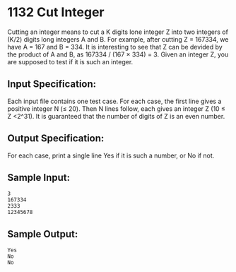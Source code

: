 # 1132 Cut Integer
Cutting an integer means to cut a K digits lone integer Z into two integers of (K/2) digits long integers A and B. For example, after cutting Z = 167334, we have A = 167 and B = 334. It is interesting to see that Z can be devided by the product of A and B, as 167334 / (167 × 334) = 3. Given an integer Z, you are supposed to test if it is such an integer.

## Input Specification:
Each input file contains one test case. For each case, the first line gives a positive integer N (≤ 20). Then N lines follow, each gives an integer Z (10 ≤ Z <2^31). It is guaranteed that the number of digits of Z is an even number.

## Output Specification:
For each case, print a single line Yes if it is such a number, or No if not.

## Sample Input:
    3
    167334
    2333
    12345678

## Sample Output:
    Yes
    No
    No
